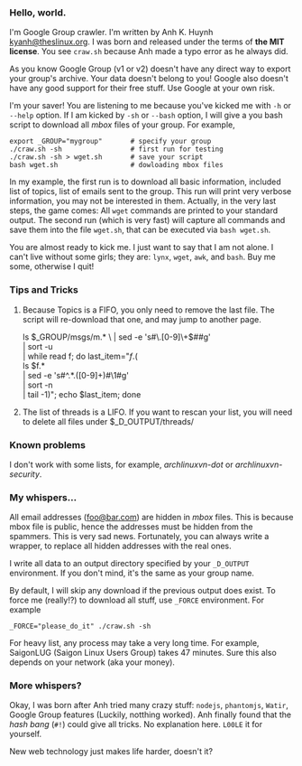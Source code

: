 ### Hello, world.

I'm Google Group crawler. I'm written by Anh K. Huynh <kyanh@theslinux.org>.
I was born and released under the terms of **the MIT license**. You see
`craw.sh` because Anh made a typo error as he always did.

As you know Google Group (v1 or v2) doesn't have any direct way to export
your group's archive. Your data doesn't belong to you! Google also doesn't
have any good support for their free stuff. Use Google at your own risk.

I'm your saver! You are listening to me because you've kicked me with
`-h` or `--help` option. If I am kicked by `-sh` or `--bash` option,
I will give a you bash script to download all *mbox* files of your group.
For example,

    export _GROUP="mygroup"       # specify your group
    ./craw.sh -sh                 # first run for testing
    ./craw.sh -sh > wget.sh       # save your script
    bash wget.sh                  # dowloading mbox files

In my example, the first run is to download all basic information, included
list of topics, list of emails sent to the group. This run will print
very verbose information, you may not be interested in them. Actually,
in the very last steps, the game comes: All `wget` commands are printed
to your standard output. The second run (which is very fast) will capture
all commands and save them into the file `wget.sh`, that can be executed
via `bash wget.sh`.

You are almost ready to kick me. I just want to say that I am not alone.
I can't live without some girls; they are: `lynx`, `wget`, `awk`, and `bash`.
Buy me some, otherwise I quit!

### Tips and Tricks

1. Because Topics is a FIFO, you only need to remove the last file.
   The script will re-download that one, and may jump to another page.

      ls $_GROUP/msgs/m.* \
      | sed -e 's#\.[0-9]\+$##g' \
      | sort -u \
      | while read f; do
          last_item="$f.$( \
            ls $f.* \
            | sed -e 's#^.*\.\([0-9]\+\)#\1#g' \
            | sort -n \
            | tail -1)";
          echo $last_item;
        done

2. The list of threads is a LIFO. If you want to rescan your list,
   you will need to delete all files under $_D_OUTPUT/threads/


### Known problems

I don't work with some lists, for example, *archlinuxvn-dot* or
*archlinuxvn-security*.

### My whispers...

All email addresses (foo@bar.com) are hidden in *mbox* files. This is
because mbox file is public, hence the addresses must be hidden from
the spammers. This is very sad news. Fortunately, you can always write
a wrapper, to replace all hidden addresses with the real ones.

I write all data to an output directory specified by your `_D_OUTPUT`
environment. If you don't mind, it's the same as your group name.

By default, I will skip any download if the previous output does exist.
To force me (really!?) to download all stuff, use `_FORCE` environment.
For example

    _FORCE="please_do_it" ./craw.sh -sh

For heavy list, any process may take a very long time. For example,
SaigonLUG (Saigon Linux Users Group) takes 47 minutes. Sure this also
depends on your network (aka your money).

### More whispers?

Okay, I was born after Anh tried many crazy stuff: `nodejs`, `phantomjs`,
`Watir`, Google Group features (Luckily, notthing worked). Anh finally found
that the *hash bang* (`#!`) could give all tricks. No explanation here.
`L00LE` it for yourself.

New web technology just makes life harder, doesn't it?
